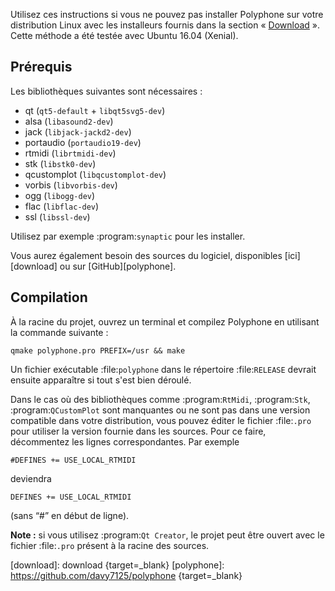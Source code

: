 Utilisez ces instructions si vous ne pouvez pas installer Polyphone sur votre distribution Linux avec les installeurs fournis dans la section «&nbsp;[Download](download)&nbsp;».
Cette méthode a été testée avec Ubuntu 16.04 (Xenial).


## Prérequis


Les bibliothèques suivantes sont nécessaires&nbsp;:

* qt (``qt5-default`` + ``libqt5svg5-dev``)
* alsa (``libasound2-dev``)
* jack (``libjack-jackd2-dev``)
* portaudio (``portaudio19-dev``)
* rtmidi (``librtmidi-dev``)
* stk (``libstk0-dev``)
* qcustomplot (``libqcustomplot-dev``)
* vorbis (``libvorbis-dev``)
* ogg (``libogg-dev``)
* flac (``libflac-dev``)
* ssl (``libssl-dev``)

Utilisez par exemple :program:`synaptic` pour les installer.

Vous aurez également besoin des sources du logiciel, disponibles [ici][download] ou sur [GitHub][polyphone].


## Compilation


À la racine du projet, ouvrez un terminal et compilez Polyphone en utilisant la commande suivante&nbsp;:

```
qmake polyphone.pro PREFIX=/usr && make
```

Un fichier exécutable :file:`polyphone` dans le répertoire :file:`RELEASE` devrait ensuite apparaître si tout s'est bien déroulé.

Dans le cas où des bibliothèques comme :program:`RtMidi`, :program:`Stk`, :program:`QCustomPlot` sont manquantes ou ne sont pas dans une version compatible dans votre distribution, vous pouvez éditer le fichier :file:`.pro` pour utiliser la version fournie dans les sources.
Pour ce faire, décommentez les lignes correspondantes. Par exemple

```
#DEFINES += USE_LOCAL_RTMIDI
```

deviendra

```
DEFINES += USE_LOCAL_RTMIDI
```

(sans “#” en début de ligne).

**Note&nbsp;:** si vous utilisez :program:`Qt Creator`, le projet peut être ouvert avec le fichier :file:`.pro` présent à la racine des sources.


[download]:  download                              {target=_blank}
[polyphone]: https://github.com/davy7125/polyphone {target=_blank}
